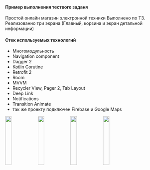 #### **Пример выполнения тествого заданя**
Простой онлайн магазин электронной техники 
Выполнено по ТЗ.
Реализованно три экрана (Главный, корзина и экран детальной информации)
#### **Стек используемых технологий**
- Многомодульность
- Navigation component
- Dagger 2
- Kotlin Corutine
- Retrofit 2
- Room
- MVVM
- Recycler View, Pager 2, Tab Layout
- Deep Link
- Notifications
- Transition Animate
- так же проекту подключен Firebase и Google Maps

<p float="left">
<img src="https://github.com/SR-rodi/Test_store/blob/main/TestStoreMultiModule/screen/home.jpg" width=20% height=20%>
<img src="https://github.com/SR-rodi/Test_store/blob/main/TestStoreMultiModule/screen/detail.jpg" width=20% height=20%>
<img src="https://github.com/SR-rodi/Test_store/blob/main/TestStoreMultiModule/screen/basket.jpg" width=20% height=20%>
<img src="https://github.com/SR-rodi/Test_store/blob/main/TestStoreMultiModule/screen/gif.gif" width=20% height=20%>  
</p>


